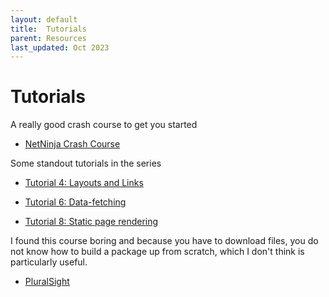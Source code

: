 ```yaml
---
layout: default
title:  Tutorials
parent: Resources
last_updated: Oct 2023
---
```


# Tutorials

A really good crash course to get you started
- [NetNinja Crash Course](https://www.youtube.com/watch?v=TJQbDPGzm0Y&list=PL4cUxeGkcC9jZIVqmy_QhfQdi6mzQvJnT)

Some standout tutorials in the series

- [Tutorial 4: Layouts and Links](https://www.youtube.com/watch?v=vwg4Wrk-kWE)

- [Tutorial 6: Data-fetching](https://www.youtube.com/watch?v=PAXWRgEo7Ns)

- [Tutorial 8: Static page rendering](https://www.youtube.com/watch?v=ihmyC4Ei2zY&list=PL4cUxeGkcC9jZIVqmy_QhfQdi6mzQvJnT&index=8&t=129s)

I found this course boring and because you have to download files, you do not know how to build a package up from scratch, which I don't think is particularly useful.

- [PluralSight](https://app.pluralsight.com/library/courses/nextjs-13-fundamentals/table-of-contents) 

